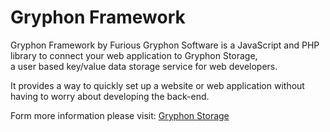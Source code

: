 Gryphon Framework
================================

Gryphon Framework by Furious Gryphon Software is a JavaScript and PHP library to connect your web application to Gryphon Storage,  
a user based key/value data storage service for web developers. 

It provides a way to quickly set up a website or web application without having to worry about developing the back-end. 

Form more information please visit: <a href="http://gryphonstorage.com">Gryphon Storage</a> 
